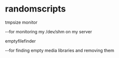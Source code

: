 # randomscripts

tmpsize monitor

  --for monitoring my /dev/shm on my server

emptyfilefinder

  --for finding empty media libraries and removing them
